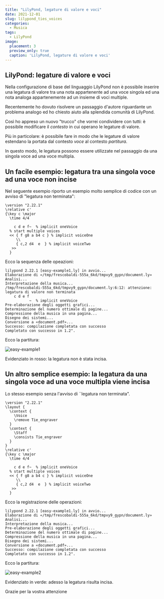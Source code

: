 ```yaml
---
title: "LilyPond, legature di valore e voci"
date: 2021-12-01
slug: lilypond_ties_voices
categories:
  - Musica
tags:
  - LilyPond
image:
  placement: 3
  preview_only: true 
  caption: 'LilyPond, legature di valore e voci'
---
```




## LilyPond: legature di valore e voci

Nella configurazione di base del linguaggio LilyPond non è possibile inserire una legatura di valore tra una nota appartenente ad una voce singola ed una nota analoga appartenemente ad un insieme di voci multiple.

Recentemente ho dovuto risolvere un passaggio d'autore riguardante un problema analogo ed ho chiesto aiuto alla splendida comunità di LilyPond.

Così ho appreso un nuovo "trucco" che vorrei condividere con tutti: è possibile modificare il _contesto_ in cui operano le legature di valore.

Più in particolare: è possibile fare in modo che le legature di valore estendano la portata dal contesto _voce_ al contesto _partitura_.

In questo modo, le legatura possono essere utilizzate nel passaggio da una singola voce ad una voce multipla.

## Un facile esempio: legatura tra una singola voce ad una voce non incise 

Nel seguente esempio riporto un esempio molto semplice di codice con un avviso di "legatura non terminata":

```
\version "2.22.1"
\relative c'
{\key c \major
  \time 4/4

    c d e f~  % implicit oneVoice
  % start multiple voices
  << { f g8 a b4 c } % implicit voiceOne 
     \\
     { c,2 d4  e  } % implicit voiceTwo 
   >>  
  }
```

Ecco la sequenza delle opeazioni:

```
lilypond 2.22.1 [easy-example1.ly] in avvio...
Elaborazione di «/tmp/frescobaldi-555a_6kd/tmpvy9_gypn/document.ly»
Analisi...
Interpretazione della musica...
/tmp/frescobaldi-555a_6kd/tmpvy9_gypn/document.ly:6:12: attenzione: legatura di valore non terminata
    c d e f
           ~  % implicit oneVoice
Pre-elaborazione degli oggetti grafici...
Determinazione del numero ottimale di pagine...
Compressione della musica in una pagina...
Disegno dei sistemi...
Conversione a «document.pdf»...
Successo: compilazione completata con successo
Completato con successo in 1.2".
```

Ecco la partitura:

![easy-example1](easy-example1.png)

Evidenziato in rosso: la legatura non è stata incisa.

## Un altro semplice esempio: la legatura da una singola voce ad una voce multipla viene incisa

Lo stesso esempio senza l'avviso di ¨legatura non terminata".

```
\version "2.22.1"
\layout {
  \context {
    \Voice
    \remove Tie_engraver
  }
  \context {
    \Staff
    \consists Tie_engraver
  }
}
\relative c'
{\key c \major
  \time 4/4
  
    c d e f~  % implicit oneVoice
  % start multiple voices
  << { f g8 a b4 c } % implicit voiceOne 
     \\
     { c,2 d4  e  } % implicit voiceTwo 
   >>  
  }

```
Ecco la registrazione delle operazioni:

```
lilypond 2.22.1 [easy-example1.ly] in avvio...
Elaborazione di «/tmp/frescobaldi-555a_6kd/tmpvy9_gypn/document.ly»
Analisi...
Interpretazione della musica...
Pre-elaborazione degli oggetti grafici...
Determinazione del numero ottimale di pagine...
Compressione della musica in una pagina...
Disegno dei sistemi...
Conversione a «document.pdf»...
Successo: compilazione completata con successo
Completato con successo in 1.2".
```


Ecco la partitura:

![easy-example2](easy-example2.png)

Evidenziato in verde: adesso la legatura risulta incisa.


Grazie per la vostra attenzione

